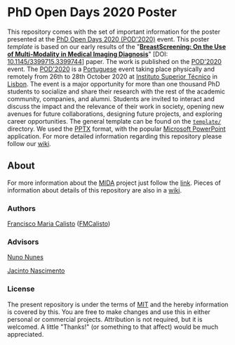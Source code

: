 # PhD Open Days 2020 Poster

This repository comes with the set of important information for the poster presented at the [PhD Open Days 2020 (POD'2020)](http://phdopendays.tecnico.ulisboa.pt/) event. This poster *template* is based on our early results of the "**[BreastScreening: On the Use of Multi-Modality in Medical Imaging Diagnosis](https://dl.acm.org/doi/10.1145/3399715.3399744)**" [DOI: [10.1145/3399715.3399744](https://doi.org/10.1145/3399715.3399744)] paper. The work is published on the [POD'2020](http://phdopendays.tecnico.ulisboa.pt/) event. The [POD'2020](http://phdopendays.tecnico.ulisboa.pt/) is a [Portuguese](https://www.portugal.gov.pt) event taking place physically and remotely from 26th to 28th October 2020 at [Instituto Superior Técnico](https://tecnico.ulisboa.pt/) in [Lisbon](https://www.lisboa.pt/). The event is a major opportunity for more than one thousand PhD students to socialize and share their research with the rest of the academic community, companies, and alumni. Students are invited to interact and discuss the impact and the relevance of their work in society, opening new avenues for future collaborations, designing future projects, and exploring career opportunities. The general template can be found on the [`template/`](template/) directory. We used the [PPTX](https://docs.fileformat.com/presentation/pptx/#:~:text=Files%20with%20PPTX%20extension%20are,open%20XML%20presentation%20file%20format.) format, with the popular [Microsoft PowerPoint](https://www.microsoft.com/en/microsoft-365/powerpoint) application. For more detailed information regarding this repository please follow our [wiki](https://github.com/mida-project/meta/wiki).

## About

For more information about the [MIDA](https://mida-project.github.io/) project just follow the [link](https://github.com/mida-project/meta). Pieces of information about details of this repository are also in a [wiki](https://github.com/mida-project/meta/wiki).

### Authors

[Francisco Maria Calisto](http://franciscocalisto.me/) ([FMCalisto](https://github.com/FMCalisto))

### Advisors

[Nuno Nunes](https://fenix.tecnico.ulisboa.pt/homepage/ist132720)

[Jacinto Nascimento](http://users.isr.ist.utl.pt/~jan/)

### License

The present repository is under the terms of [MIT](LICENSE) and the hereby information is covered by this. You are free to make changes and use this in either personal or commercial projects. Attribution is not required, but it is welcomed. A little "Thanks!" (or something to that affect) would be much appreciated.
